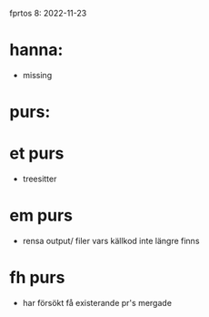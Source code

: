 fprtos 8: 2022-11-23


# hanna:
- missing

# purs:

# et purs
- treesitter

# em purs
- rensa output/ filer vars källkod inte längre finns

# fh purs
- har försökt få existerande pr's mergade

